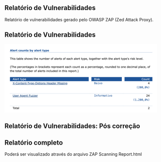 
## Relatório de Vulnerabilidades

Relatório de vulnerabilidades gerado pelo OWASP ZAP (Zed Attack Proxy).

## Relatório de Vulnerabilidades

![alt text](image.png)

## Relatório de Vulnerabilidades: Pós correção



## Relatório completo

Poderá ser visualizado através do arquivo ZAP Scanning Report.html 